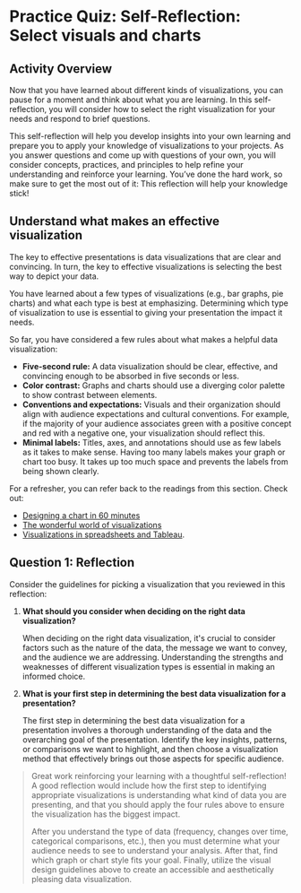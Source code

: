 # Practice Quiz: Self-Reflection: Select visuals and charts

## Activity Overview

Now that you have learned about different kinds of visualizations, you can pause for a moment and think about what you are learning. In this self-reflection, you will consider how to select the right visualization for your needs and respond to brief questions.

This self-reflection will help you develop insights into your own learning and prepare you to apply your knowledge of visualizations to your projects. As you answer questions and come up with questions of your own, you will consider concepts, practices, and principles to help refine your understanding and reinforce your learning. You’ve done the hard work, so make sure to get the most out of it: This reflection will help your knowledge stick!

## Understand what makes an effective visualization

The key to effective presentations is data visualizations that are clear and convincing. In turn, the key to effective visualizations is selecting the best way to depict your data.

You have learned about a few types of visualizations (e.g., bar graphs, pie charts) and what each type is best at emphasizing. Determining which type of visualization to use is essential to giving your presentation the impact it needs.

So far, you have considered a few rules about what makes a helpful data visualization:

- **Five-second rule:** A data visualization should be clear, effective, and convincing enough to be absorbed in five seconds or less.
- **Color contrast:** Graphs and charts should use a diverging color palette to show contrast between elements.
- **Conventions and expectations:** Visuals and their organization should align with audience expectations and cultural conventions. For example, if the majority of your audience associates green with a positive concept and red with a negative one, your visualization should reflect this.
- **Minimal labels:** Titles, axes, and annotations should use as few labels as it takes to make sense. Having too many labels makes your graph or chart too busy. It takes up too much space and prevents the labels from being shown clearly.

For a refresher, you can refer back to the readings from this section. Check out:

- [Designing a chart in 60 minutes](../../m1_visualize-data/p4_visualization-considerations/s4_r_design-a-chart-in-60-minutes.md)
- [The wonderful world of visualizations](../../m1_visualize-data/p2_understand-data-visualization/s8_r_the-wonderful-world-of-visualizations.md)
- [Visualizations in spreadsheets and Tableau](../p1_get-started-with-tableau/s5_r_visualizations-in-spreadsheets-n-tableau.md).

## Question 1: Reflection

Consider the guidelines for picking a visualization that you reviewed in this reflection:

1. **What should you consider when deciding on the right data visualization?**

   When deciding on the right data visualization, it's crucial to consider factors such as the nature of the data, the message we want to convey, and the audience we are addressing. Understanding the strengths and weaknesses of different visualization types is essential in making an informed choice.

2. **What is your first step in determining the best data visualization for a presentation?**

   The first step in determining the best data visualization for a presentation involves a thorough understanding of the data and the overarching goal of the presentation. Identify the key insights, patterns, or comparisons we want to highlight, and then choose a visualization method that effectively brings out those aspects for specific audience.

> Great work reinforcing your learning with a thoughtful self-reflection! A good reflection would include how the first step to identifying appropriate visualizations is understanding what kind of data you are presenting, and that you should apply the four rules above to ensure the visualization has the biggest impact.
>
> After you understand the type of data (frequency, changes over time, categorical comparisons, etc.), then you must determine what your audience needs to see to understand your analysis. After that, find which graph or chart style fits your goal. Finally, utilize the visual design guidelines above to create an accessible and aesthetically pleasing data visualization.
